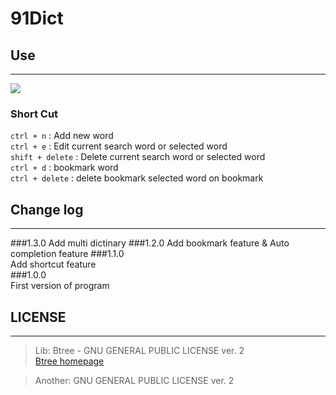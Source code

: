 # 91Dict


## Use
---
![](http://i.imgur.com/jd16av1.gif)
### Short Cut

`ctrl + n`	     : Add new word  
`ctrl + e` 		 : Edit current search word or selected word  
`shift + delete` :  Delete current search word or selected word  
`ctrl + d` 		: bookmark word  
`ctrl + delete` : delete bookmark selected word on bookmark  
## Change log
---
###1.3.0
Add multi dictinary
###1.2.0
Add bookmark feature & Auto completion feature
###1.1.0   
Add shortcut feature  
###1.0.0   
First version of program  
## LICENSE
---

> Lib: Btree - GNU GENERAL PUBLIC LICENSE ver. 2   
[Btree homepage](http://www.hydrus.org.uk/doc/bt/html/)

> Another: GNU GENERAL PUBLIC LICENSE ver. 2 